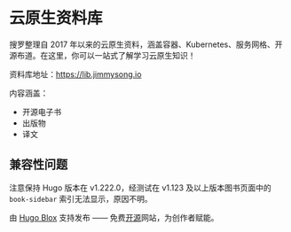 # 云原生资料库

搜罗整理自 2017 年以来的云原生资料，涵盖容器、Kubernetes、服务网格、开源布道。在这里，你可以一站式了解学习云原生知识！

资料库地址：<https://lib.jimmysong.io>

内容涵盖：

- 开源电子书
- 出版物
- 译文

## 兼容性问题

注意保持 Hugo 版本在 v1.222.0，经测试在 v1.123 及以上版本图书页面中的 `book-sidebar` 索引无法显示，原因不明。

由 [Hugo Blox](https://hugoblox.com) 支持发布 —— 免费[开源](https://github.com/HugoBlox/hugo-blox-builder)网站，为创作者赋能。